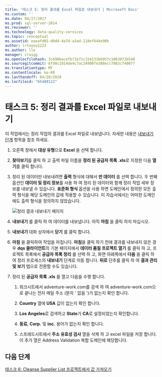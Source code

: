 ```yaml
---
title: '태스크 5: 정리 결과를 Excel 파일로 내보내기 | Microsoft Docs'
ms.custom: ''
ms.date: 04/27/2017
ms.prod: sql-server-2014
ms.reviewer: ''
ms.technology: data-quality-services
ms.topic: conceptual
ms.assetid: eaeafd65-d0d4-4a7d-a3ad-110ef644e90b
author: lrtoyou1223
ms.author: lle
manager: craigg
ms.openlocfilehash: 3c690becefb71b71c154131b6957c1063872b540
ms.sourcegitcommit: 6fd8c1914de4c7ac24900fe388ecc7883c740077
ms.translationtype: MT
ms.contentlocale: ko-KR
ms.lasthandoff: 04/26/2020
ms.locfileid: "65489122"
---
```

# <a name="task-5-exporting-cleansing-results-to-an-excel-file"></a>태스크 5: 정리 결과를 Excel 파일로 내보내기
  이 작업에서는 정리 작업의 결과를 Excel 파일로 내보냅니다. 자세한 내용은 [내보내기 단계](https://msdn.microsoft.com/library/hh213061.aspx#Export) 항목을 참조 하세요.  
  
1.  오른쪽 창에서 **대상 유형**으로 **Excel** 을 선택 합니다.  
  
2.  **찾아보기**를 클릭 하 고 출력 파일 이름을 **정리 된 공급자 목록 .xls**로 지정한 다음 **열기**를 클릭 합니다.  
  
3.  정리 된 데이터만 내보내려면 **출력** 형식에 대해서 **만 데이터** 를 선택 합니다. 두 번째 옵션인 **데이터 및 정리 정보**를 사용 하 여 정리 된 데이터와 함께 정리 작업 세부 정보를 내보낼 수 있습니다. **표준화 형식** 옵션을 사용 하면 도메인에서 정의한 모든 출력 형식을 해당 도메인의 값에 적용할 수 있습니다. 이 자습서에서는 어떠한 도메인에도 출력 형식을 정의하지 않았습니다.  
  
     ![정리 결과 내보내기 페이지](../../2014/tutorials/media/et-exportingcleansingresultstoanexcelfile.jpg "정리 결과 내보내기 페이지")  
  
4.  **내보내기** 를 클릭 하 여 데이터를 내보냅니다. 아직 **마침** 을 클릭 하지 마십시오.  
  
5.  **내보내기** 대화 상자에서 **닫기** 를 클릭 합니다.  
  
6.  **마침** 을 클릭하여 작업을 마칩니다. **마침**을 클릭 하기 전에 결과를 내보내지 않은 경우 **dqs 클라이언트**의 기본 페이지에서 **데이터 품질 프로젝트 열기** 를 클릭 하 고, 프로젝트 목록에서 **공급자 목록 정리** 를 선택 하 고, 화면 아래쪽에서 **다음** 을 클릭 하 여 정리 프로세스의 **내보내기** 단계로 이동 합니다. **뒤로** 단추를 클릭 하 여 **결과 관리 및 보기** 탭으로 전환할 수도 있습니다.  
  
7.  정리 된 **공급자 목록 .xls** 를 열고 다음을 수행 합니다.  
  
    1.  워크시트에서 adventure-work.com를 검색 하 여 adventure-work.com으로 끝나는 전자 메일 주소 (문자 ' 없음 ')가 없는지 확인 합니다.  
  
    2.  **Country** 열에 **USA** 값이 없는지 확인 합니다.  
  
    3.  **Los Angeles**로 검색하고 **State**가 **CA**로 설정되었는지 확인합니다.  
  
    4.  **동료**, **Corp.** 및 **inc.** 용어가 없는지 확인 합니다.  
  
    5.  스프레드시트에서 **주소 유효성 검사** 열을 삭제 하 고 excel 파일을 저장 합니다. 이 추가 열은 Address Validation 복합 도메인에 해당합니다.  
  
## <a name="next-step"></a>다음 단계  
 [태스크 6: Cleanse Supplier List 프로젝트에서 값 가져오기](../../2014/tutorials/task-6-importing-values-from-the-cleanse-supplier-list-project.md)  
  
  
